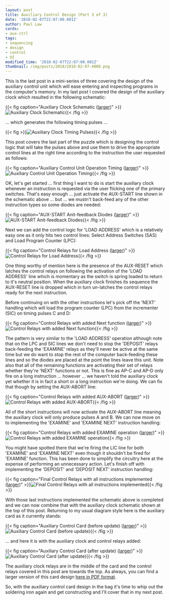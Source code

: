 ```yaml
---
layout: post
title: Auxiliary Control Design (Part 3 of 3)
date: '2018-02-07T22:07:00.001Z'
author: Paul Law
cards:
- aux-ctrl
tags:
- sequencing
- design
- control
- UI
modified_time: '2018-02-07T22:07:00.001Z'
thumbnail: /img/posts/2018/2018-02-07-4000.png
---
```


This is the last post in a mini-series of three covering the design of the auxiliary control unit which will ease entering and inspecting programs in the computer's memory. In my last post I covered the design of the auxiliary clock which resulted in the following schematic:

{{< fig caption="Auxiliary Clock Schematic ([larger](/img/posts/2018/2018-02-07-1000.png))" >}}![Auxiliary Clock Schematic](/img/posts/2018/2018-02-07-0000.png){{< /fig >}}

... which generates the following timing pulses ...

{{< fig >}}![Auxiliary Clock Timing Pulses](/img/posts/2018/2018-02-07-0001.png){{< /fig >}}

This post covers the last part of the puzzle which is designing the control logic that will take the pulses above and use them to drive the appropriate control lines at the right time according to the instruction the user requested as follows:

{{< fig caption="Auxiliary Control Unit Operation Timing ([larger](/img/posts/2018/2018-02-07-1001.png))" >}}![Auxiliary Control Unit Operation Timing](/img/posts/2018/2018-02-07-0002.png){{< /fig >}}

OK, let's get started ... first thing I want to do is start the auxiliary clock whenever an instruction is requested via the user flicking one of the primary switches. That's easy enough ... just activate the AUX-START line shown in the schematic above ... but ... we mustn't back-feed any of the other instruction types so some diodes are needed:

{{< fig caption="AUX-START Anit-feedback Diodes ([larger](/img/posts/2018/2018-02-07-1002.png))" >}}![AUX-START Anit-feedback Diodes](/img/posts/2018/2018-02-07-0003.png){{< /fig >}}

Next we can add the control logic for 'LOAD ADDRESS' which is a relatively easy one as it only hits two control lines: Select Address Switches (SAS) and Load Program Counter (LPC):

{{< fig caption="Control Relays for Load Address ([larger](/img/posts/2018/2018-02-07-1003.png))" >}}![Control Relays for Load Address](/img/posts/2018/2018-02-07-0004.png){{< /fig >}}

One thing worthy of mention here is the presence of the AUX-RESET which latches the control relays on following the activation of the 'LOAD ADDRESS' line which is momentary as the switch is spring loaded to return to it's neutral position. When the auxiliary clock finishes its sequence the AUX-RESET line is dropped which in turn un-latches the control relays ready for the next instruction.

Before continuing on with the other instructions let's pick off the 'NEXT' handling which will load the program counter (LPC) from the incrementer (SIC) on timing pulses C and D:

{{< fig caption="Control Relays with added Next function ([larger](/img/posts/2018/2018-02-07-1004.png))" >}}![Control Relays with added Next function](/img/posts/2018/2018-02-07-0005.png){{< /fig >}}

The pattern is very similar to the 'LOAD ADDRESS' operation although note that on the LPC and SIC lines we don't need to stop the 'DEPOSIT' relays back-feeding the 'EXAMINE' relays as they'll never be active at the same time but we do want to stop the rest of the computer back-feeding these lines and so the diodes are placed at the point the lines leave this unit. Note also that all of the remaining functions are activating their set of relays whether they're 'NEXT' functions or not. This is fine as AP-C and AP-D only fire on a long instruction ... however ... we haven't told the auxiliary clock yet whether it is in fact a short or a long instruction we're doing. We can fix that though by setting the AUX-ABORT line:

{{< fig caption="Control Relays with added AUX-ABORT ([larger](/img/posts/2018/2018-02-07-1005.png))" >}}![Control Relays with added AUX-ABORT](/img/posts/2018/2018-02-07-0006.png){{< /fig >}}

All of the short instructions will now activate the AUX-ABORT line meaning the auxiliary clock will only produce pulses A and B. We can now move on to implementing the 'EXAMINE' and 'EXAMINE NEXT' instruction handling:

{{< fig caption="Control Relays with added EXAMINE operation ([larger](/img/posts/2018/2018-02-07-1006.png))" >}}![Control Relays with added EXAMINE operation](/img/posts/2018/2018-02-07-0007.png){{< /fig >}}

You might have spotted there that we're firing the LIC line for both 'EXAMINE' and 'EXAMINE NEXT' even though it shouldn't be fired for 'EXAMINE' function. This has been done to simplify the circuitry here at the expense of performing an unnecessary action. Let's finish off with implementing the 'DEPOSIT' and 'DEPOSIT NEXT' instruction handling:

{{< fig caption="Final Control Relays with all instructions implemented ([larger](/img/posts/2018/2018-02-07-1007.png))" >}}![Final Control Relays with all instructions implemented](/img/posts/2018/2018-02-07-0008.png){{< /fig >}}

With those last instructions implemented the schematic above is completed and we can now combine that with the auxiliary clock schematic shown at the top of this post. Returning to my usual diagram style here is the auxiliary card as it currently stands:

{{< fig caption="Auxiliary Control Card (before update) ([larger](/img/posts/2018/2018-02-07-1008.png))" >}}![Auxiliary Control Card (before update)](/img/posts/2018/2018-02-07-0009.png){{< /fig >}}

... and here it is with the auxiliary clock and control relays added:

{{< fig caption="Auxiliary Control Card (after update) ([larger](/img/posts/2018/2018-02-07-1009.png))" >}}![Auxiliary Control Card (after update)](/img/posts/2018/2018-02-07-0010.png){{< /fig >}}

The auxiliary clock relays are in the middle of the card and the control relays covered in this post are towards the top. As always, you can find a larger version of this card design [here in PDF format](/pdf/aux-switch-ctrl-3.pdf).

So, with the auxiliary control card design in the bag it's time to whip out the soldering iron again and get constructing and I'll cover that in my next post.
